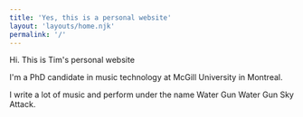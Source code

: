 ```yaml
---
title: 'Yes, this is a personal website'
layout: 'layouts/home.njk'
permalink: '/'
---
```


Hi. This is Tim's personal website

I'm a PhD candidate in music technology at McGill University in Montreal.

I write a lot of music and perform under the name Water Gun Water Gun Sky Attack.